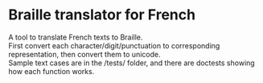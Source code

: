 # Braille translator for French  
A tool to translate French texts to Braille.  
First convert each character/digit/punctuation to corresponding representation, then convert them to unicode.  
Sample text cases are in the /tests/ folder, and there are doctests showing how each function works.
